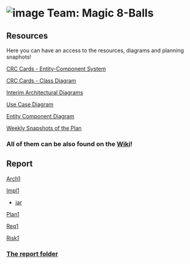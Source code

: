 # ![image](https://user-images.githubusercontent.com/68441699/215606234-cde9b149-eb91-401c-bb5d-5fb7e019c137.png) Team: Magic 8-Balls


## Resources
Here you can have an access to the resources, diagrams and planning snaphots!

[CRC Cards - Entity-Component System](https://github.com/sl3416/ENG1-Group-8/wiki/CRC--Entity-Component)

[CRC Cards - Class Diagram](https://github.com/sl3416/ENG1-Group-8/wiki/CRC-Cards--Class-Diagram)

[Interim Architectural Diagrams](https://github.com/sl3416/ENG1-Group-8/wiki/Interim-Versions-of-Arcitecture-Diagrams-(Class))

[Use Case Diagram](https://github.com/sl3416/ENG1-Group-8/wiki/Use-Case-Diagram)

[Entity Component Diagram](https://github.com/sl3416/ENG1-Group-8/wiki/The-ECS-Diagram)

[Weekly Snapshots of the Plan](https://github.com/sl3416/ENG1-Group-8/wiki/Weekly-Snapshots)

### All of them can be also found on the [Wiki](https://github.com/sl3416/ENG1-Group-8/wiki)!


## Report
[Arch1](https://docs.google.com/document/d/1M5Yc-ynWV8Ukr0fjD9w3T7CTatjXMj0c-6p1O0sKkSQ/edit?usp=share_link)

[Impl1](https://docs.google.com/document/d/1jW1BKm_5LOsY1s1j56_DcH_8T7j3AppgKQkAKZSlx34/edit?usp=share_link)
- [jar](https://github.com/sl3416/ENG1-Group-8/releases/download/Implementation/ENG1-Group-8.jar)

[Plan1](https://docs.google.com/document/d/16l5FANKZ8jkmoPDqqGsnmnXT41itee0pT8Tf41NRDzg/edit?usp=share_link)

[Req1](https://docs.google.com/document/d/1v9SeU0xybvgMnu_iAfMkNvVOgKTXml8ctnm7z2AHQfY/edit?usp=share_link)

[Risk1](https://docs.google.com/document/d/1TrysNWfQHdmad1fb4CCPhGj1Rx8RXBj1aNFfJbQ04xI/edit?usp=share_link)

### [The report folder](https://drive.google.com/drive/folders/1Xmb76T2WvTTvEUyZEF-8N4JnQRx0Cbzm?usp=sharing)




